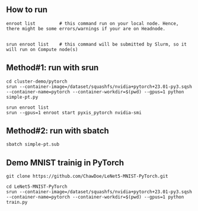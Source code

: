 ## How to run

```Shell
enroot list 		# this command run on your local node. Hence, there might be some errors/warnings if your are on Headnode.


srun enroot list  	# this command will be submitted by Slurm, so it will run on Compute node(s)
```

## Method#1: run with srun
```Shell
cd cluster-demo/pytorch
srun --container-image=/dataset/squashfs/nvidia+pytorch+23.01-py3.sqsh --container-name=pytorch --container-workdir=$(pwd) --gpus=1 python simple-pt.py
```
```Shell
srun enroot list
srun --gpus=1 enroot start pyxis_pytorch nvidia-smi
```

## Method#2: run with sbatch
```Shell
sbatch simple-pt.sub
```

## Demo MNIST trainig in PyTorch
```Shell
git clone https://github.com/ChawDoe/LeNet5-MNIST-PyTorch.git

cd LeNet5-MNIST-PyTorch
srun --container-image=/dataset/squashfs/nvidia+pytorch+23.01-py3.sqsh --container-name=pytorch --container-workdir=$(pwd) --gpus=1 python train.py
```
